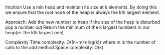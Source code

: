 Intuition
Use a min heap and maintain its size at k elements. By doing this we ensure that the root node of the heap is always the kth largest element.

Approach:
Add the new number to heap
If the size of the heap is disturbed pop a number out
Return the minimum of the k largest numbers in our heap(ie. the kth largest one)

Complexity
Time complexity: O((n+m)∗log(k)) where m is the number of calls to the add method
Space complexity: O(k)
